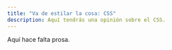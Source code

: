 ```yaml
---
title: "Va de estilar la cosa: CSS"
description: Aquí tendrás una opinión sobre el CSS.
---
```


Aquí hace falta prosa.